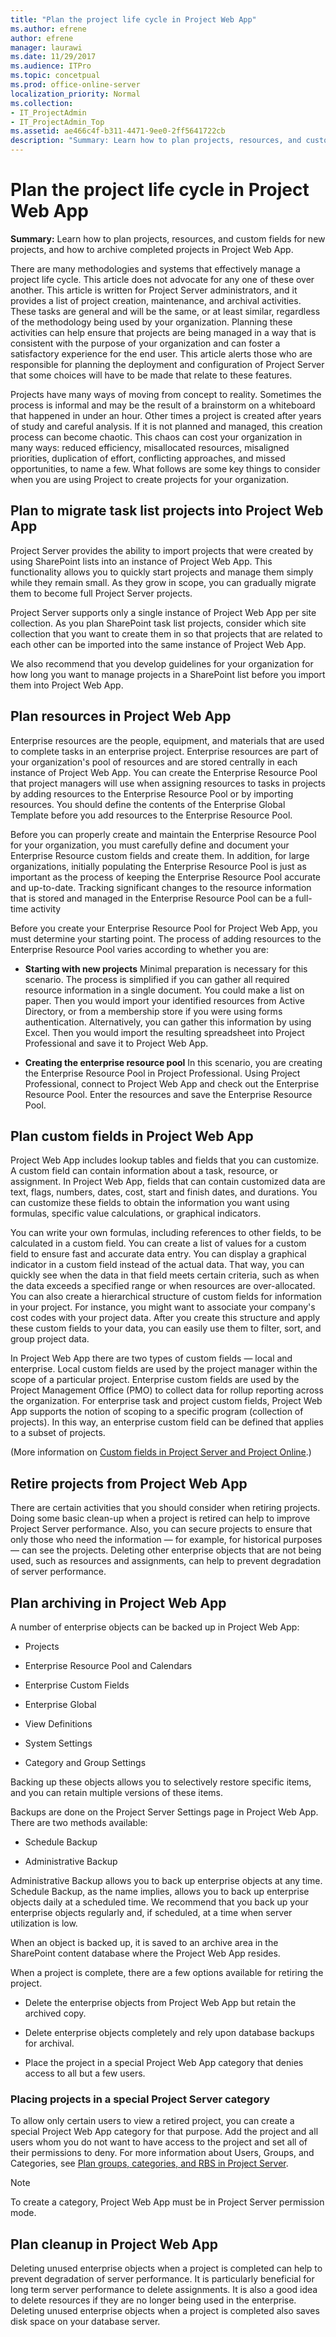 ```yaml
---
title: "Plan the project life cycle in Project Web App"
ms.author: efrene
author: efrene
manager: laurawi
ms.date: 11/29/2017
ms.audience: ITPro
ms.topic: concetpual
ms.prod: office-online-server
localization_priority: Normal
ms.collection:
- IT_ProjectAdmin
- IT_ProjectAdmin_Top
ms.assetid: ae466c4f-b311-4471-9ee0-2ff5641722cb
description: "Summary: Learn how to plan projects, resources, and custom fields for new projects, and how to archive completed projects in Project Web App."
---
```


# Plan the project life cycle in Project Web App
 
 **Summary:** Learn how to plan projects, resources, and custom fields for new projects, and how to archive completed projects in Project Web App.
  
There are many methodologies and systems that effectively manage a project life cycle. This article does not advocate for any one of these over another. This article is written for Project Server administrators, and it provides a list of project creation, maintenance, and archival activities. These tasks are general and will be the same, or at least similar, regardless of the methodology being used by your organization. Planning these activities can help ensure that projects are being managed in a way that is consistent with the purpose of your organization and can foster a satisfactory experience for the end user. This article alerts those who are responsible for planning the deployment and configuration of Project Server that some choices will have to be made that relate to these features.
  
Projects have many ways of moving from concept to reality. Sometimes the process is informal and may be the result of a brainstorm on a whiteboard that happened in under an hour. Other times a project is created after years of study and careful analysis. If it is not planned and managed, this creation process can become chaotic. This chaos can cost your organization in many ways: reduced efficiency, misallocated resources, misaligned priorities, duplication of effort, conflicting approaches, and missed opportunities, to name a few. What follows are some key things to consider when you are using Project to create projects for your organization.
  
## Plan to migrate task list projects into Project Web App

Project Server provides the ability to import projects that were created by using SharePoint lists into an instance of Project Web App. This functionality allows you to quickly start projects and manage them simply while they remain small. As they grow in scope, you can gradually migrate them to become full Project Server projects.
  
Project Server supports only a single instance of Project Web App per site collection. As you plan SharePoint task list projects, consider which site collection that you want to create them in so that projects that are related to each other can be imported into the same instance of Project Web App.
  
We also recommend that you develop guidelines for your organization for how long you want to manage projects in a SharePoint list before you import them into Project Web App.
  
## Plan resources in Project Web App

Enterprise resources are the people, equipment, and materials that are used to complete tasks in an enterprise project. Enterprise resources are part of your organization's pool of resources and are stored centrally in each instance of Project Web App. You can create the Enterprise Resource Pool that project managers will use when assigning resources to tasks in projects by adding resources to the Enterprise Resource Pool or by importing resources. You should define the contents of the Enterprise Global Template before you add resources to the Enterprise Resource Pool.
  
Before you can properly create and maintain the Enterprise Resource Pool for your organization, you must carefully define and document your Enterprise Resource custom fields and create them. In addition, for large organizations, initially populating the Enterprise Resource Pool is just as important as the process of keeping the Enterprise Resource Pool accurate and up-to-date. Tracking significant changes to the resource information that is stored and managed in the Enterprise Resource Pool can be a full-time activity
  
Before you create your Enterprise Resource Pool for Project Web App, you must determine your starting point. The process of adding resources to the Enterprise Resource Pool varies according to whether you are:
  
- **Starting with new projects** Minimal preparation is necessary for this scenario. The process is simplified if you can gather all required resource information in a single document. You could make a list on paper. Then you would import your identified resources from Active Directory, or from a membership store if you were using forms authentication. Alternatively, you can gather this information by using Excel. Then you would import the resulting spreadsheet into Project Professional and save it to Project Web App.
    
- **Creating the enterprise resource pool** In this scenario, you are creating the Enterprise Resource Pool in Project Professional. Using Project Professional, connect to Project Web App and check out the Enterprise Resource Pool. Enter the resources and save the Enterprise Resource Pool.
    
## Plan custom fields in Project Web App

Project Web App includes lookup tables and fields that you can customize. A custom field can contain information about a task, resource, or assignment. In Project Web App, fields that can contain customized data are text, flags, numbers, dates, cost, start and finish dates, and durations. You can customize these fields to obtain the information you want using formulas, specific value calculations, or graphical indicators.
  
You can write your own formulas, including references to other fields, to be calculated in a custom field. You can create a list of values for a custom field to ensure fast and accurate data entry. You can display a graphical indicator in a custom field instead of the actual data. That way, you can quickly see when the data in that field meets certain criteria, such as when the data exceeds a specified range or when resources are over-allocated. You can also create a hierarchical structure of custom fields for information in your project. For instance, you might want to associate your company's cost codes with your project data. After you create this structure and apply these custom fields to your data, you can easily use them to filter, sort, and group project data.
  
In Project Web App there are two types of custom fields — local and enterprise. Local custom fields are used by the project manager within the scope of a particular project. Enterprise custom fields are used by the Project Management Office (PMO) to collect data for rollup reporting across the organization. For enterprise task and project custom fields, Project Web App supports the notion of scoping to a specific program (collection of projects). In this way, an enterprise custom field can be defined that applies to a subset of projects.
  
(More information on [Custom fields in Project Server and Project Online](planning-project-server-and-project-online-for-technical-decision-makers.md#CustomFields).)
  
## Retire projects from Project Web App

There are certain activities that you should consider when retiring projects. Doing some basic clean-up when a project is retired can help to improve Project Server performance. Also, you can secure projects to ensure that only those who need the information — for example, for historical purposes — can see the projects. Deleting other enterprise objects that are not being used, such as resources and assignments, can help to prevent degradation of server performance. 
  
## Plan archiving in Project Web App

A number of enterprise objects can be backed up in Project Web App:
  
- Projects
    
- Enterprise Resource Pool and Calendars
    
- Enterprise Custom Fields
    
- Enterprise Global
    
- View Definitions
    
- System Settings
    
- Category and Group Settings
    
Backing up these objects allows you to selectively restore specific items, and you can retain multiple versions of these items.
  
Backups are done on the Project Server Settings page in Project Web App. There are two methods available:
  
- Schedule Backup
    
- Administrative Backup
    
Administrative Backup allows you to back up enterprise objects at any time. Schedule Backup, as the name implies, allows you to back up enterprise objects daily at a scheduled time. We recommend that you back up your enterprise objects regularly and, if scheduled, at a time when server utilization is low.
  
When an object is backed up, it is saved to an archive area in the SharePoint content database where the Project Web App resides.
  
When a project is complete, there are a few options available for retiring the project.
  
- Delete the enterprise objects from Project Web App but retain the archived copy.
    
- Delete enterprise objects completely and rely upon database backups for archival.
    
- Place the project in a special Project Web App category that denies access to all but a few users.
    
### Placing projects in a special Project Server category

To allow only certain users to view a retired project, you can create a special Project Web App category for that purpose. Add the project and all users whom you do not want to have access to the project and set all of their permissions to deny. For more information about Users, Groups, and Categories, see [Plan groups, categories, and RBS in Project Server](plan-groups-categories-and-rbs-in-project-server.md).
  
> [!NOTE]
> To create a category, Project Web App must be in Project Server permission mode. 
  
## Plan cleanup in Project Web App

Deleting unused enterprise objects when a project is completed can help to prevent degradation of server performance. It is particularly beneficial for long term server performance to delete assignments. It is also a good idea to delete resources if they are no longer being used in the enterprise. Deleting unused enterprise objects when a project is completed also saves disk space on your database server.
  

